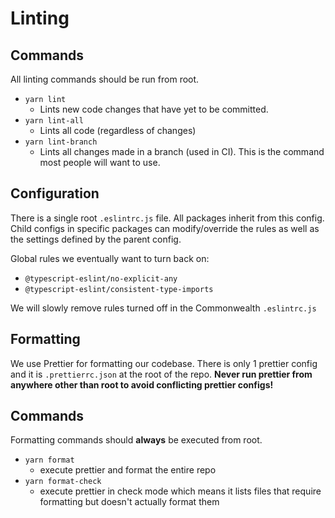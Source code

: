 # Linting

## Commands
All linting commands should be run from root.
- `yarn lint`
    - Lints new code changes that have yet to be committed.
- `yarn lint-all`
    - Lints all code (regardless of changes)
- `yarn lint-branch`
    - Lints all changes made in a branch (used in CI). This is the command most people will want to use.

## Configuration
There is a single root `.eslintrc.js` file. All packages inherit from this config. Child configs in specific packages can modify/override the rules as well as the settings defined by the parent config.

Global rules we eventually want to turn back on:
- `@typescript-eslint/no-explicit-any`
- `@typescript-eslint/consistent-type-imports`

We will slowly remove rules turned off in the Commonwealth `.eslintrc.js`

## Formatting
We use Prettier for formatting our codebase. There is only 1 prettier config and it is `.prettierrc.json` at the root of the repo.
**Never run prettier from anywhere other than root to avoid conflicting prettier configs!**

## Commands
Formatting commands should **always** be executed from root.
- `yarn format`
    - execute prettier and format the entire repo
- `yarn format-check`
    - execute prettier in check mode which means it lists files that require formatting but doesn't actually format them


